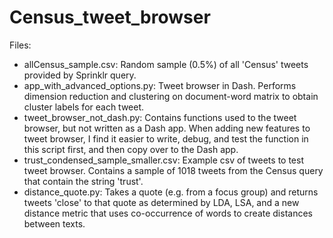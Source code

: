 # Census_tweet_browser

Files: 
- allCensus_sample.csv: Random sample (0.5%) of all 'Census' tweets provided by Sprinklr query.
- app_with_advanced_options.py: Tweet browser in Dash. Performs dimension reduction and clustering on document-word matrix to obtain cluster labels for each tweet. 
- tweet_browser_not_dash.py: Contains functions used to the tweet browser, but not written as a Dash app. When adding new features to tweet browser, I find it easier to write, debug, and test the function in this script first, and then copy over to the Dash app.
- trust_condensed_sample_smaller.csv: Example csv of tweets to test tweet browser. Contains a sample of 1018 tweets from the Census query that contain the string 'trust'.
- distance_quote.py: Takes a quote (e.g. from a focus group) and returns tweets 'close' to that quote as determined by LDA, LSA, and a new distance metric that uses co-occurrence of words to create distances between texts.
